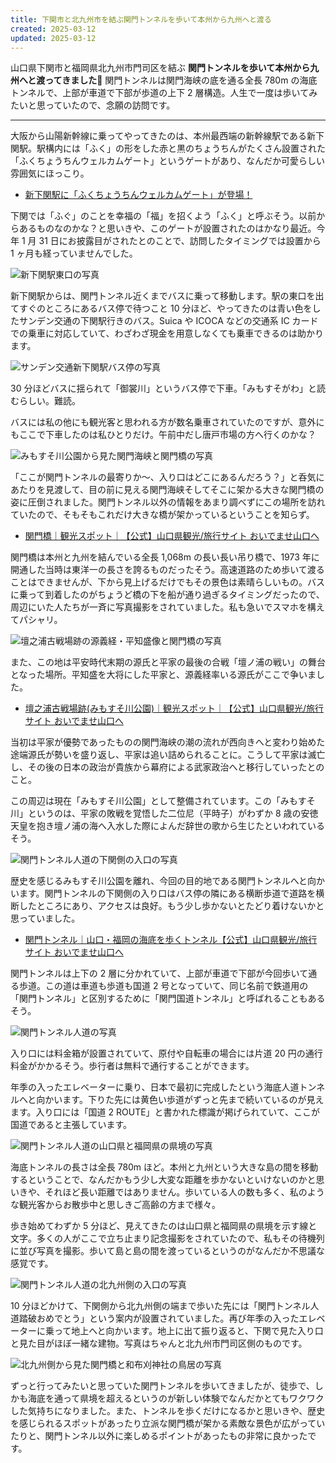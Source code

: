 ```yaml
---
title: 下関市と北九州市を結ぶ関門トンネルを歩いて本州から九州へと渡る
created: 2025-03-12
updated: 2025-03-12
---
```


山口県下関市と福岡県北九州市門司区を結ぶ **関門トンネルを歩いて本州から九州へと渡ってきました🌊** 関門トンネルは関門海峡の底を通る全長 780m の海底トンネルで、上部が車道で下部が歩道の上下 2 層構造。人生で一度は歩いてみたいと思っていたので、念願の訪問です。

---

大阪から山陽新幹線に乗ってやってきたのは、本州最西端の新幹線駅である新下関駅。駅構内には「ふく」の形をした赤と黒のちょうちんがたくさん設置された「ふくちょうちんウェルカムゲート」というゲートがあり、なんだか可愛らしい雰囲気にほっこり。

- [新下関駅に「ふくちょうちんウェルカムゲート」が登場！](https://shimonoseki.travel/post-4201/)

下関では「ふぐ」のことを幸福の「福」を招くよう「ふく」と呼ぶそう。以前からあるものなのかな？と思いきや、このゲートが設置されたのはかなり最近。今年 1 月 31 日にお披露目がされたとのことで、訪問したタイミングでは設置から 1 ヶ月も経っていませんでした。

![新下関駅東口の写真](c40d6c2e-31f5-4d1c-7300-76da720a5000)

新下関駅からは、関門トンネル近くまでバスに乗って移動します。駅の東口を出てすぐのところにあるバス停で待つこと 10 分ほど、やってきたのは青い色をしたサンデン交通の下関駅行きのバス。Suica や ICOCA などの交通系 IC カードでの乗車に対応していて、わざわざ現金を用意しなくても乗車できるのは助かります。

![サンデン交通新下関駅バス停の写真](55c54c43-c9a3-482e-564a-51c5807b3a00)

30 分ほどバスに揺られて「御裳川」というバス停で下車。「みもすそがわ」と読むらしい。難読。

バスには私の他にも観光客と思われる方が数名乗車されていたのですが、意外にもここで下車したのは私ひとりだけ。午前中だし唐戸市場の方へ行くのかな？

![みもすそ川公園から見た関門海峡と関門橋の写真](fe857e3e-700e-472c-cb9b-14df3250d300)

「ここが関門トンネルの最寄りか～、入り口はどこにあるんだろう？」と呑気にあたりを見渡して、目の前に見える関門海峡そしてそこに架かる大きな関門橋の姿に圧倒されました。関門トンネル以外の情報をあまり調べずにこの場所を訪れていたので、そもそもこれだけ大きな橋が架かっているということを知らず。

- [関門橋｜観光スポット｜【公式】山口県観光/旅行サイト おいでませ山口へ](https://yamaguchi-tourism.jp/spot/detail_10472.html)

関門橋は本州と九州を結んでいる全長 1,068m の長い長い吊り橋で、1973 年に開通した当時は東洋一の長さを誇るものだったそう。高速道路のため歩いて渡ることはできませんが、下から見上げるだけでもその景色は素晴らしいもの。バスに乗って到着したのがちょうど橋の下を船が通り過ぎるタイミングだったので、周辺にいた人たちが一斉に写真撮影をされていました。私も急いでスマホを構えてパシャリ。

![壇之浦古戦場跡の源義経・平知盛像と関門橋の写真](e1d0247e-e7fa-4359-0201-45ad07511600)

また、この地は平安時代末期の源氏と平家の最後の合戦「壇ノ浦の戦い」の舞台となった場所。平知盛を大将にした平家と、源義経率いる源氏がここで争いました。

- [壇之浦古戦場跡(みもすそ川公園)｜観光スポット｜【公式】山口県観光/旅行サイト おいでませ山口へ](https://yamaguchi-tourism.jp/spot/detail_15266.html)

当初は平家が優勢であったものの関門海峡の潮の流れが西向きへと変わり始めた途端源氏が勢いを盛り返し、平家は追い詰められることに。こうして平家は滅亡し、その後の日本の政治が貴族から幕府による武家政治へと移行していったとのこと。

この周辺は現在「みもすそ川公園」として整備されています。この「みもすそ川」というのは、平家の敗戦を覚悟した二位尼（平時子）がわずか 8 歳の安徳天皇を抱き壇ノ浦の海へ入水した際によんだ辞世の歌から生じたといわれているそう。

![関門トンネル人道の下関側の入口の写真](5f8c44c0-f447-4747-d544-41a5c8b28c00)

歴史を感じるみもすそ川公園を離れ、今回の目的地である関門トンネルへと向かいます。関門トンネルの下関側の入り口はバス停の隣にある横断歩道で道路を横断したところにあり、アクセスは良好。もう少し歩かないとたどり着けないかと思っていました。

- [関門トンネル｜山口・福岡の海底を歩くトンネル【公式】山口県観光/旅行サイト おいでませ山口へ](https://yamaguchi-tourism.jp/spot/detail_10471.html)

関門トンネルは上下の 2 層に分かれていて、上部が車道で下部が今回歩いて通る歩道。この道は車道も歩道も国道 2 号となっていて、同じ名前で鉄道用の「関門トンネル」と区別するために「関門国道トンネル」と呼ばれることもあるそう。

![関門トンネル人道の写真](2c962790-701f-47d4-ade2-1f3a0dadd600)

入り口には料金箱が設置されていて、原付や自転車の場合には片道 20 円の通行料金がかかるそう。歩行者は無料で通行することができます。

年季の入ったエレベーターに乗り、日本で最初に完成したという海底人道トンネルへと向かいます。下りた先には黄色い歩道がずっと先まで続いているのが見えます。入り口には「国道 2 ROUTE」と書かれた標識が掲げられていて、ここが国道であると主張しています。

![関門トンネル人道の山口県と福岡県の県境の写真](2e66271b-cd13-4d23-f8e8-300a139b4200)

海底トンネルの長さは全長 780m ほど。本州と九州という大きな島の間を移動するということで、なんだかもう少し大変な距離を歩かないといけないのかと思いきや、それほど長い距離ではありません。歩いている人の数も多く、私のような観光客からお散歩中と思しきご高齢の方まで様々。

歩き始めてわずか 5 分ほど、見えてきたのは山口県と福岡県の県境を示す線と文字。多くの人がここで立ち止まり記念撮影をされていたので、私もその待機列に並び写真を撮影。歩いて島と島の間を渡っているというのがなんだか不思議な感覚です。

![関門トンネル人道の北九州側の入口の写真](c77cb7f3-f1b1-4742-f70c-4f3746984800)

10 分ほどかけて、下関側から北九州側の端まで歩いた先には「関門トンネル人道踏破おめでとう」という案内が設置されていました。再び年季の入ったエレベーターに乗って地上へと向かいます。地上に出て振り返ると、下関で見た入り口と見た目がほぼ一緒な建物。写真はちゃんと北九州市門司区側のものです。

![北九州側から見た関門橋と和布刈神社の鳥居の写真](85d638ca-3444-4dc6-1bb0-7b721a642200)

ずっと行ってみたいと思っていた関門トンネルを歩いてきましたが、徒歩で、しかも海底を通って県境を超えるというのが新しい体験でなんだかとてもワクワクした気持ちになりました。また、トンネルを歩くだけになるかと思いきや、歴史を感じられるスポットがあったり立派な関門橋が架かる素敵な景色が広がっていたりと、関門トンネル以外に楽しめるポイントがあったもの非常に良かったです。
